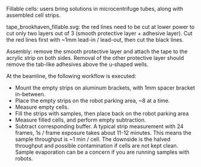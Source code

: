 Fillable cells: users bring solutions in microcentrifuge tubes, along with assembled cell strips. 

tape_brookhaven_fillable.svg: the red lines need to be cut at lower power to cut only two layers out of 3 (smooth protective layer + adhesive layer). Cut the red lines first with ~1mm lead-in / lead-out, then cut the black lines.

Assembly: remove the smooth protective layer and attach the tape to the acrylic strip on both sides. Removal of the other protective layer should remove the tab-like adhesives above the u-shaped wells.

At the beamline, the following workflow is executed:
- Mount the empty strips on aluminum brackets, with 1mm spacer bracket in-between.
- Place the empty strips on the robot parking area, ~8 at a time.
- Measure empty cells.
- Fill the strips with samples, then place back on the robot parking area
- Measure filled cells, and perform empty subtraction.
- Subtract corresponding buffer.
A typical strip measurement with 24 frames, 1s / frame exposure takes about 11-12 minutes. This means the sample throughput is ~1 min / cell. The downside is the halved throughput and possible contamination if cells are not kept clean. Sample evaporation can be a concern if you are running samples with robots.
